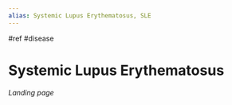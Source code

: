 ```yaml
---
alias: Systemic Lupus Erythematosus, SLE
---
```

#ref #disease

# Systemic Lupus Erythematosus
_Landing page_
